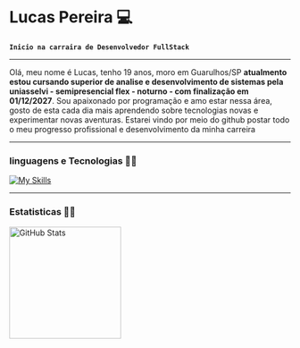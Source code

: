 # Lucas Pereira 💻

**`Inicio na carraira de Desenvolvedor FullStack`**

---

 Olá, meu nome é Lucas, tenho 19 anos, moro em Guarulhos/SP 
**atualmento estou cursando superior de analise e desenvolvimento de sistemas pela uniasselvi - semipresencial flex - noturno - com finalização em 01/12/2027**.
 Sou apaixonado por programação e amo estar nessa área, gosto de esta cada dia mais aprendendo sobre tecnologias novas e experimentar novas aventuras.
Estarei vindo por meio do github postar todo o meu progresso profissional e desenvolvimento da minha carreira

---


### linguagens e Tecnologias 👨‍💻

[![My Skills](https://skillicons.dev/icons?i=js,html,css,cpp,py)](https://skillicons.dev)

---

### Estatisticas 👨‍💻
 
<img 
      align="left" 
      alt="GitHub Stats" 
      height="200" 
      src="https://github-readme-stats.vercel.app/api/top-langs/?username=LucasPereira1212&theme=tokyonight&layout=compact&custom_title=Tecnologias&langs_count=9" 
  />




<!--
**LucasPereira1212/LucasPereira1212** is a ✨ _special_ ✨ repository because its `README.md` (this file) appears on your GitHub profile.

Here are some ideas to get you started:

- 🔭 I’m currently working on ...
- 🌱 I’m currently learning ...
- 👯 I’m looking to collaborate on ...
- 🤔 I’m looking for help with ...
- 💬 Ask me about ...
- 📫 How to reach me: ...
- 😄 Pronouns: ...
- ⚡ Fun fact: ...
-->
